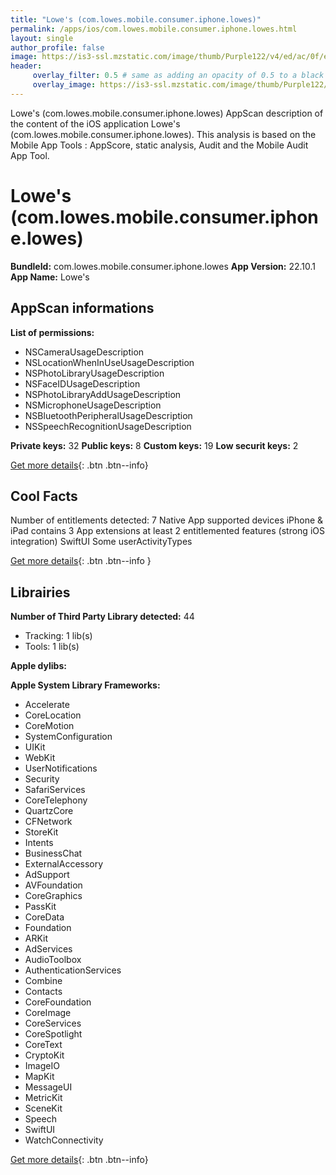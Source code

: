 ```yaml
---
title: "Lowe's (com.lowes.mobile.consumer.iphone.lowes)"
permalink: /apps/ios/com.lowes.mobile.consumer.iphone.lowes.html
layout: single
author_profile: false
image: https://is3-ssl.mzstatic.com/image/thumb/Purple122/v4/ed/ac/0f/edac0fff-d846-3a6a-e74e-25e0b6723e57/appicon-release-0-1x_U007emarketing-0-10-0-sRGB-85-220.png/512x512bb.jpg
header: 
     overlay_filter: 0.5 # same as adding an opacity of 0.5 to a black background
     overlay_image: https://is3-ssl.mzstatic.com/image/thumb/Purple122/v4/ed/ac/0f/edac0fff-d846-3a6a-e74e-25e0b6723e57/appicon-release-0-1x_U007emarketing-0-10-0-sRGB-85-220.png/512x512bb.jpg
---
```

Lowe's (com.lowes.mobile.consumer.iphone.lowes) AppScan description of the content of the iOS application Lowe's (com.lowes.mobile.consumer.iphone.lowes). This analysis is based on the Mobile App Tools : AppScore, static analysis, Audit and the Mobile Audit App Tool.

# Lowe's (com.lowes.mobile.consumer.iphone.lowes)

**BundleId:** com.lowes.mobile.consumer.iphone.lowes
**App Version:** 22.10.1
**App Name:** Lowe's


## AppScan informations 

**List of permissions:** 
- NSCameraUsageDescription
- NSLocationWhenInUseUsageDescription
- NSPhotoLibraryUsageDescription
- NSFaceIDUsageDescription
- NSPhotoLibraryAddUsageDescription
- NSMicrophoneUsageDescription
- NSBluetoothPeripheralUsageDescription
- NSSpeechRecognitionUsageDescription
  
  
**Private keys:** 32
**Public keys:** 8
**Custom keys:** 19
**Low securit keys:** 2
  
[Get more details](/pricing.html){: .btn .btn--info}

## Cool Facts

Number of entitlements detected: 7
Native App
supported devices iPhone & iPad
contains 3 App extensions
at least 2 entitlemented features (strong iOS integration)
SwiftUI
Some userActivityTypes
  
[Get more details](/pricing.html){: .btn .btn--info }

## Librairies 
**Number of Third Party Library detected:** 44
- Tracking: 1 lib(s)
- Tools: 1 lib(s)


**Apple dylibs:**


**Apple System Library Frameworks:**
- Accelerate
- CoreLocation
- CoreMotion
- SystemConfiguration
- UIKit
- WebKit
- UserNotifications
- Security
- SafariServices
- CoreTelephony
- QuartzCore
- CFNetwork
- StoreKit
- Intents
- BusinessChat
- ExternalAccessory
- AdSupport
- AVFoundation
- CoreGraphics
- PassKit
- CoreData
- Foundation
- ARKit
- AdServices
- AudioToolbox
- AuthenticationServices
- Combine
- Contacts
- CoreFoundation
- CoreImage
- CoreServices
- CoreSpotlight
- CoreText
- CryptoKit
- ImageIO
- MapKit
- MessageUI
- MetricKit
- SceneKit
- Speech
- SwiftUI
- WatchConnectivity


  
[Get more details](/pricing.html){: .btn .btn--info}

